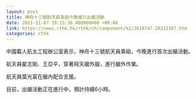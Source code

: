 ```yaml
---
layout: post
title: 神舟十三號航天員乘組今晚進行出艙活動
date: 2021-11-07 19:15:36.000000000 +08:00
link: https://news.rthk.hk/rthk/ch/component/k2/1618747-20211107.htm
categories: rthk
---
```


中國載人航太工程辦公室表示，神舟十三號航天員乘組，今晚進行首次出艙活動。

航天員翟志剛、王亞平，穿著飛天艙外服，進行艙外作業。

航天員葉光富在艙內配合支援。

目前，出艙活動正在進行中，預計持續6小時。
